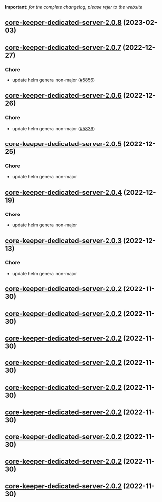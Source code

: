 **Important:**
*for the complete changelog, please refer to the website*




## [core-keeper-dedicated-server-2.0.8](https://github.com/truecharts/charts/compare/core-keeper-dedicated-server-2.0.7...core-keeper-dedicated-server-2.0.8) (2023-02-03)




## [core-keeper-dedicated-server-2.0.7](https://github.com/truecharts/charts/compare/core-keeper-dedicated-server-2.0.6...core-keeper-dedicated-server-2.0.7) (2022-12-27)

### Chore

- update helm general non-major ([#5856](https://github.com/truecharts/charts/issues/5856))
  
  


## [core-keeper-dedicated-server-2.0.6](https://github.com/truecharts/charts/compare/core-keeper-dedicated-server-2.0.5...core-keeper-dedicated-server-2.0.6) (2022-12-26)

### Chore

- update helm general non-major ([#5839](https://github.com/truecharts/charts/issues/5839))
  
  


## [core-keeper-dedicated-server-2.0.5](https://github.com/truecharts/charts/compare/core-keeper-dedicated-server-2.0.4...core-keeper-dedicated-server-2.0.5) (2022-12-25)

### Chore

- update helm general non-major
  
  


## [core-keeper-dedicated-server-2.0.4](https://github.com/truecharts/charts/compare/core-keeper-dedicated-server-2.0.3...core-keeper-dedicated-server-2.0.4) (2022-12-19)

### Chore

- update helm general non-major
  
  


## [core-keeper-dedicated-server-2.0.3](https://github.com/truecharts/charts/compare/core-keeper-dedicated-server-2.0.2...core-keeper-dedicated-server-2.0.3) (2022-12-13)

### Chore

- update helm general non-major
  
  


## [core-keeper-dedicated-server-2.0.2](https://github.com/truecharts/charts/compare/core-keeper-dedicated-server-2.0.1...core-keeper-dedicated-server-2.0.2) (2022-11-30)




## [core-keeper-dedicated-server-2.0.2](https://github.com/truecharts/charts/compare/core-keeper-dedicated-server-2.0.1...core-keeper-dedicated-server-2.0.2) (2022-11-30)




## [core-keeper-dedicated-server-2.0.2](https://github.com/truecharts/charts/compare/core-keeper-dedicated-server-2.0.1...core-keeper-dedicated-server-2.0.2) (2022-11-30)




## [core-keeper-dedicated-server-2.0.2](https://github.com/truecharts/charts/compare/core-keeper-dedicated-server-2.0.1...core-keeper-dedicated-server-2.0.2) (2022-11-30)




## [core-keeper-dedicated-server-2.0.2](https://github.com/truecharts/charts/compare/core-keeper-dedicated-server-2.0.1...core-keeper-dedicated-server-2.0.2) (2022-11-30)




## [core-keeper-dedicated-server-2.0.2](https://github.com/truecharts/charts/compare/core-keeper-dedicated-server-2.0.1...core-keeper-dedicated-server-2.0.2) (2022-11-30)




## [core-keeper-dedicated-server-2.0.2](https://github.com/truecharts/charts/compare/core-keeper-dedicated-server-2.0.1...core-keeper-dedicated-server-2.0.2) (2022-11-30)




## [core-keeper-dedicated-server-2.0.2](https://github.com/truecharts/charts/compare/core-keeper-dedicated-server-2.0.1...core-keeper-dedicated-server-2.0.2) (2022-11-30)




## [core-keeper-dedicated-server-2.0.2](https://github.com/truecharts/charts/compare/core-keeper-dedicated-server-2.0.1...core-keeper-dedicated-server-2.0.2) (2022-11-30)


